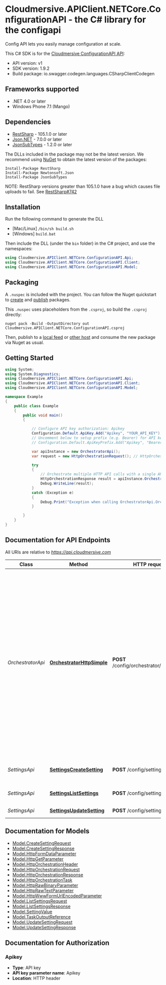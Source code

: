 # Cloudmersive.APIClient.NETCore.ConfigurationAPI - the C# library for the configapi

Config API lets you easily manage configuration at scale.

This C# SDK is for the [Cloudmersive ConfigurationAPI API](https://www.cloudmersive.com/):

- API version: v1
- SDK version: 1.9.2
- Build package: io.swagger.codegen.languages.CSharpClientCodegen

<a name="frameworks-supported"></a>
## Frameworks supported
- .NET 4.0 or later
- Windows Phone 7.1 (Mango)

<a name="dependencies"></a>
## Dependencies
- [RestSharp](https://www.nuget.org/packages/RestSharp) - 105.1.0 or later
- [Json.NET](https://www.nuget.org/packages/Newtonsoft.Json/) - 7.0.0 or later
- [JsonSubTypes](https://www.nuget.org/packages/JsonSubTypes/) - 1.2.0 or later

The DLLs included in the package may not be the latest version. We recommend using [NuGet](https://docs.nuget.org/consume/installing-nuget) to obtain the latest version of the packages:
```
Install-Package RestSharp
Install-Package Newtonsoft.Json
Install-Package JsonSubTypes
```

NOTE: RestSharp versions greater than 105.1.0 have a bug which causes file uploads to fail. See [RestSharp#742](https://github.com/restsharp/RestSharp/issues/742)

<a name="installation"></a>
## Installation
Run the following command to generate the DLL
- [Mac/Linux] `/bin/sh build.sh`
- [Windows] `build.bat`

Then include the DLL (under the `bin` folder) in the C# project, and use the namespaces:
```csharp
using Cloudmersive.APIClient.NETCore.ConfigurationAPI.Api;
using Cloudmersive.APIClient.NETCore.ConfigurationAPI.Client;
using Cloudmersive.APIClient.NETCore.ConfigurationAPI.Model;
```
<a name="packaging"></a>
## Packaging

A `.nuspec` is included with the project. You can follow the Nuget quickstart to [create](https://docs.microsoft.com/en-us/nuget/quickstart/create-and-publish-a-package#create-the-package) and [publish](https://docs.microsoft.com/en-us/nuget/quickstart/create-and-publish-a-package#publish-the-package) packages.

This `.nuspec` uses placeholders from the `.csproj`, so build the `.csproj` directly:

```
nuget pack -Build -OutputDirectory out Cloudmersive.APIClient.NETCore.ConfigurationAPI.csproj
```

Then, publish to a [local feed](https://docs.microsoft.com/en-us/nuget/hosting-packages/local-feeds) or [other host](https://docs.microsoft.com/en-us/nuget/hosting-packages/overview) and consume the new package via Nuget as usual.

<a name="getting-started"></a>
## Getting Started

```csharp
using System;
using System.Diagnostics;
using Cloudmersive.APIClient.NETCore.ConfigurationAPI.Api;
using Cloudmersive.APIClient.NETCore.ConfigurationAPI.Client;
using Cloudmersive.APIClient.NETCore.ConfigurationAPI.Model;

namespace Example
{
    public class Example
    {
        public void main()
        {

            // Configure API key authorization: Apikey
            Configuration.Default.ApiKey.Add("Apikey", "YOUR_API_KEY");
            // Uncomment below to setup prefix (e.g. Bearer) for API key, if needed
            // Configuration.Default.ApiKeyPrefix.Add("Apikey", "Bearer");

            var apiInstance = new OrchestratorApi();
            var request = new HttpOrchestrationRequest(); // HttpOrchestrationRequest | 

            try
            {
                // Orchestrate multiple HTTP API calls with a single API call in the order specified.  Call other Cloudmersive APIs or third party APIs.  For Cloudmersive APIs, the API Key will automatically propogate to the child calls without needing to be set explicitly.  Name each task and reference the output of a previous task in the inputs to a given task.
                HttpOrchestrationResponse result = apiInstance.OrchestratorHttpSimple(request);
                Debug.WriteLine(result);
            }
            catch (Exception e)
            {
                Debug.Print("Exception when calling OrchestratorApi.OrchestratorHttpSimple: " + e.Message );
            }

        }
    }
}
```

<a name="documentation-for-api-endpoints"></a>
## Documentation for API Endpoints

All URIs are relative to *https://api.cloudmersive.com*

Class | Method | HTTP request | Description
------------ | ------------- | ------------- | -------------
*OrchestratorApi* | [**OrchestratorHttpSimple**](docs/OrchestratorApi.md#orchestratorhttpsimple) | **POST** /config/orchestrator/http/simple | Orchestrate multiple HTTP API calls with a single API call in the order specified.  Call other Cloudmersive APIs or third party APIs.  For Cloudmersive APIs, the API Key will automatically propogate to the child calls without needing to be set explicitly.  Name each task and reference the output of a previous task in the inputs to a given task.
*SettingsApi* | [**SettingsCreateSetting**](docs/SettingsApi.md#settingscreatesetting) | **POST** /config/settings/create | Create a setting in the specified bucket
*SettingsApi* | [**SettingsListSettings**](docs/SettingsApi.md#settingslistsettings) | **POST** /config/settings/list | Enumerate the settings in a bucket
*SettingsApi* | [**SettingsUpdateSetting**](docs/SettingsApi.md#settingsupdatesetting) | **POST** /config/settings/update | Update a setting


<a name="documentation-for-models"></a>
## Documentation for Models

 - [Model.CreateSettingRequest](docs/CreateSettingRequest.md)
 - [Model.CreateSettingResponse](docs/CreateSettingResponse.md)
 - [Model.HttpFormDataParameter](docs/HttpFormDataParameter.md)
 - [Model.HttpGetParameter](docs/HttpGetParameter.md)
 - [Model.HttpOrchestrationHeader](docs/HttpOrchestrationHeader.md)
 - [Model.HttpOrchestrationRequest](docs/HttpOrchestrationRequest.md)
 - [Model.HttpOrchestrationResponse](docs/HttpOrchestrationResponse.md)
 - [Model.HttpOrchestrationTask](docs/HttpOrchestrationTask.md)
 - [Model.HttpRawBinaryParameter](docs/HttpRawBinaryParameter.md)
 - [Model.HttpRawTextParameter](docs/HttpRawTextParameter.md)
 - [Model.HttpWwwFormUrlEncodedParameter](docs/HttpWwwFormUrlEncodedParameter.md)
 - [Model.ListSettingsRequest](docs/ListSettingsRequest.md)
 - [Model.ListSettingsResponse](docs/ListSettingsResponse.md)
 - [Model.SettingValue](docs/SettingValue.md)
 - [Model.TaskOutputReference](docs/TaskOutputReference.md)
 - [Model.UpdateSettingRequest](docs/UpdateSettingRequest.md)
 - [Model.UpdateSettingResponse](docs/UpdateSettingResponse.md)


<a name="documentation-for-authorization"></a>
## Documentation for Authorization

<a name="Apikey"></a>
### Apikey

- **Type**: API key
- **API key parameter name**: Apikey
- **Location**: HTTP header

